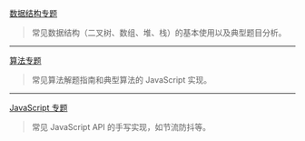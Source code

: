


[数据结构专题](/dataStructure/)

> 常见数据结构（二叉树、数组、堆、栈）的基本使用以及典型题目分析。

----

[算法专题](/algorithm/)

>  常见算法解题指南和典型算法的 JavaScript 实现。

----

[JavaScript 专题](/JavaScript/)

> 常见 JavaScript API 的手写实现，如节流防抖等。